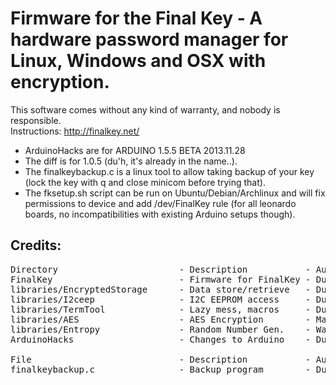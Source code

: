 Firmware for the Final Key - A hardware password manager for Linux, Windows and OSX with encryption.
==============
This software comes without any kind of warranty, and nobody is responsible.<br>
Instructions: http://finalkey.net/
- ArduinoHacks are for ARDUINO 1.5.5 BETA 2013.11.28<br>
- The diff is for 1.0.5 (du'h, it's already in the name..).<br>
- The finalkeybackup.c is a linux tool to allow taking backup of your key (lock the key with q and close minicom before trying that).<br>
- The fksetup.sh script can be run on Ubuntu/Debian/Archlinux and will fix permissions to device and add /dev/FinalKey rule (for all leonardo boards, no incompatibilities with existing Arduino setups though).

Credits:
--------------
<pre>Directory                       - Description           - Author                - License       - URL
FinalKey                        - Firmware for FinalKey - DusteD                - GPL v3        - http://finalkey.net/
libraries/EncryptedStorage      - Data store/retrieve   - DusteD                - GPL v3        - http://finalkey.net/
libraries/I2ceep                - I2C EEPROM access     - DusteD                - GPL v3        - http://finalkey.net/
libraries/TermTool              - Lazy mess, macros     - DusteD                - GPL v3        - http://finalkey.net/
libraries/AES                   - AES Encryption        - MarkT / Brian Gladman - Header: AES.h - http://forum.arduino.cc/index.php/topic,88890.0.html http://utter.chaos.org.uk/~markt/AES-library.zip
libraries/Entropy               - Random Number Gen.    - Walter Anderson       - GPL v3        - http://code.google.com/p/avr-hardware-random-number-generation/
ArduinoHacks                    - Changes to Arduino    - DusteD / Arduino      - LGPL          - http://arduino.cc

File                            - Description           - Author                - License       - URL
finalkeybackup.c                - Backup program        - DusteD                - WTFPL         - http://finalkey.net/
</pre>

